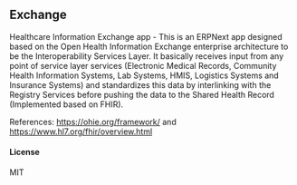 ## Exchange

Healthcare Information Exchange app - This is an ERPNext app designed based on the Open Health Information Exchange enterprise architecture to be the Interoperability Services Layer. It basically receives input from any point of service layer services (Electronic Medical Records, Community Health Information Systems, Lab Systems, HMIS, Logistics Systems and Insurance Systems) and standardizes this data by interlinking with the Registry Services before pushing the data to the Shared Health Record (Implemented based on FHIR).

References: https://ohie.org/framework/ and https://www.hl7.org/fhir/overview.html

#### License

MIT

